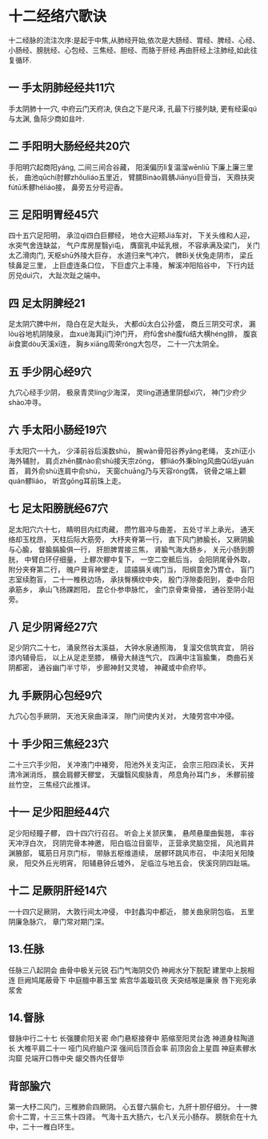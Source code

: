 
# 十二经络穴歌诀

十二经脉的流注次序:是起于中焦,从肺经开始,依次是大肠经、胃经、脾经、心经、小肠经、膀胱经、心包经、三焦经、胆经、而胳于肝经.再由肝经上注肺经,如此往复循环.

## 一 手太阴肺经经共11穴

手太阴肺十一穴,
中府云门天府决,
侠白之下是尺泽,
孔最下行接列缺,
更有经渠qú与太渊,
鱼际少商如韭叶.

## 二 手阳明大肠经经共20穴

手阳明穴起商阳yáng,
二间三间合谷藏，
阳溪偏历lì复温溜wēnliū
下廉上廉三里长，
曲池qūchí肘髎zhǒuliáo五里近，
臂臑Bìnào肩髃Jiānyú巨骨当，
天鼎扶突fútū禾髎héliáo接，
鼻旁五分号迎香。

## 三 足阳明胃经45穴

四十五穴足阳明，
承泣qì四白巨髎经，
地仓大迎颊Jiá车对，
下关头维和人迎，
水突气舍连缺盆，
气户库房屋翳yì屯，
膺窗乳中延乳根，
不容承满及梁门，
关门太乙滑肉门,
天枢shū外陵大巨存，
水道归来气冲穴，
髀Bì关伏兔走阴市，
梁丘犊鼻足三里，
上巨虚连条口位，
下巨虚穴上丰隆，
解溪冲阳陷谷中，
下行内廷厉兑duì穴，
大趾次趾之端中。

## 四 足太阴脾经21

足太阴穴脾中州，
隐白在足大趾头，
大都dū太白公孙盛，
商丘三阴交可求，
漏lòu谷地机阴陵泉，
血xuè海萁jī门沖门开，
府fǔ舍shè腹fù结大横héng排，
腹哀āi食窦dòu天溪xī连，
胸乡xiāng周荣róng大包尽，
二十一穴太阴全。

## 五 手少阴心经9穴

九穴心经手少阴，
极泉青灵líng少海深，
灵líng道通里阴郄xì穴，
神门少府少shào冲寻。

## 六 手太阳小肠经19穴

手太阳穴一十九，
少泽前谷后溪数shù，
腕wàn骨阳谷养yǎng老绳，
支zhī正小海外辅肘，
肩贞zhēn臑nào俞shù接天宗zōng，
髎liáo外秉bǐng风曲Qū垣yuán首，
肩外俞shù连肩中俞shù，
天窗chuāng乃与天容róng偶，
锐骨之端上颧quán髎liáo，
听宫gōng耳前珠上走。

## 七 足太阳膀胱经67穴

足太阳穴六十七，
睛明目内红肉藏，
攒竹眉冲与曲差，
五处寸半上承光，
通天络却玉枕昂，
天柱后际大筋旁，
大杼夹脊第一行，
直下风门肺腧长，
又厥阴腧与心腧，
督腧膈腧俱一行，
肝胆脾胃接三焦，
肾腧气海大肠乡，
关元小肠到膀胱，
中臂白环仔细量，
上髎次髎中复下，
一空二空骶后当，
会阳阴尾骨外取，
附分夹脊第二行，
魄户膏肓神堂走，
譩譆膈关魂门当，
阳纲意舍乃胃仓，
盲门志室续胞盲，
二十一椎秩边场，
承扶臀横纹中央，
殷门浮隙委阳到，
委中合阳承筋乡，
承山飞扬踝跗阳，
昆仑仆参申脉忙，
金门京骨束骨接，
通谷至阴小趾旁。

## 八 足少阴肾经27穴

足少阴穴二十七，
涌泉然谷太溪益，
大钟水泉通照海，
复溜交信筑宾宜，
阴谷漆内辅骨后，
以上从足走至膝，
横骨大赫连气穴，
四满中注盲腧集，
商曲石关阴都密，
通谷幽门半寸毕，
步廊神封又灵墟，
神藏或中俞府毕。

## 九 手厥阴心包经9穴

九穴心包手厥阴，
天池天泉曲泽深，
隙门间使内关对，
大陵劳宫中冲侵。

## 十 手少阳三焦经23穴

二十三穴手少阳，
关冲液门中褚旁，
阳池外关支沟正，
会宗三阳四渎长，
天井清冷渊消烁，
臑会肩髎天髎堂，
天牖翳风瘈脉青，
颅息角孙耳门乡，
禾髎前接丝竹空，
三焦经穴此推详。

## 十一 足少阳胆经44穴

足少阳经瞳子髎，
四十四穴行召召。
听会上关颔厌集，
悬颅悬厘曲鬓翘，
率谷天冲浮白次，
窍阴完骨本神邀，
阳白临泣目窗毕，
正营承灵脑空摇，
风池肩井渊腋部，
辄筋日月京门标，
带脉五枢维道续，
居髎环跳风市召，
中渎阳关阳陵泉，
阳交外丘光明宵，
阳辅悬钟丘墟外，
足临泣与地五会，
侠溪窍阴四趾端。

## 十二 足厥阴肝经14穴

一十四穴足厥阴，
大敦行间太冲侵，
中封蠡沟中都近，
膝关曲泉阴包临，
五里阴廉急脉穴，
章门常对期门深。


## 13.任脉

任脉三八起阴会
曲骨中极关元锐
石门气海阴交仍
神阙水分下脘配
建里中上脘相连
巨阙鸠尾蔽骨下
中庭膻中慕玉堂
紫宫华盖璇玑夜
天突结喉是廉泉
唇下宛宛承浆舍

## 14.督脉

督脉中行二十七
长强腰俞阳关密
命门悬枢接脊中
筋缩至阳灵台逸
神道身柱陶道长
大椎平肩二十一
哑门风府脑户深
强间后顶百会率
前顶囟会上星圆
神庭素髎水沟窟
兑端开口唇中央
龈交唇内任督毕


## 背部腧穴

第一大杼二风门，三椎肺俞四厥阴。
心五督六膈俞七，九肝十胆仔细分。
十一脾俞十二胃，十三三焦十四肾。
气海十五大肠六，七八关元小肠存。
膀胱俞在十九中，二十一椎白环生。